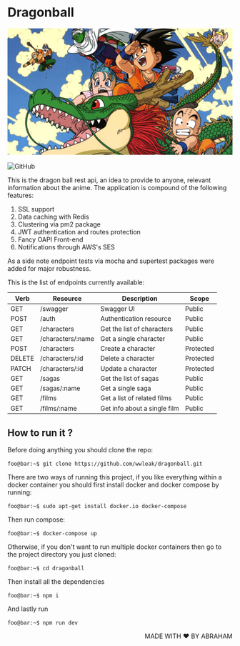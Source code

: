 # Dragonball

<p align="center">
  <img src="./dragonball.jpeg" alt="dragonball" />  
</p>

<img alt="GitHub" src="https://img.shields.io/github/license/wwleak/dragonball?style=for-the-badge">

This is the dragon ball rest api, an idea to provide to anyone, relevant information about the anime.
The application is compound of the following features:

<ol>
  <li>SSL support</li>
  <li>Data caching with Redis</li>
  <li>Clustering via pm2 package</li>
  <li>JWT authentication and routes protection</li>
  <li>Fancy OAPI Front-end</li>
  <li>Notifications through AWS's SES</li>
</ol>

As a side note endpoint tests via mocha and supertest packages were added for major robustness.

This is the list of endpoints currently available:


<table>
  <thead>
    <tr>
      <th>Verb</th><th>Resource</th><th>Description</th><th>Scope</th>
    </tr>
  </thead>
  <tbody>
    <tr>
      <td>GET</td><td>/swagger</td><td>Swagger UI</td><td>Public</td>
    </tr>
    <tr>
      <td>POST</td><td>/auth</td><td>Authentication resource</td><td>Public</td>
    </tr>
    <tr>
      <td>GET</td><td>/characters</td><td>Get the list of characters</td><td>Public</td>
    </tr>
    <tr>
      <td>GET</td><td>/characters/:name</td><td>Get a single character</td><td>Public</td>
    </tr>
    <tr>
      <td>POST</td><td>/characters</td><td>Create a character</td><td>Protected</td>
    </tr>
    <tr>
      <td>DELETE</td><td>/characters/:id</td><td>Delete a character</td><td>Protected</td>
    </tr>
    <tr>
      <td>PATCH</td><td>/characters/:id</td><td>Update a character</td><td>Protected</td>
    </tr>
    <tr>
      <td>GET</td><td>/sagas</td><td>Get the list of sagas</td><td>Public</td>
    </tr>
    <tr>
      <td>GET</td><td>/sagas/:name</td><td>Get a single saga</td><td>Public</td>
    </tr>
    <tr>
      <td>GET</td><td>/films</td><td>Get a list of related films</td><td>Public</td>
    </tr>
    <tr>
      <td>GET</td><td>/films/:name</td><td>Get info about a single film</td><td>Public</td>
    </tr>
  </tbody>
</table>


## How to run it ?

Before doing anything you should clone the repo:

```console
foo@bar:~$ git clone https://github.com/wwleak/dragonball.git
```

There are two ways of running this project, if you like everything within a docker container you should first install docker and docker compose by running:


```console
foo@bar:~$ sudo apt-get install docker.io docker-compose
```
Then run compose:

```console
foo@bar:~$ docker-compose up
```

Otherwise, if you don't want to run multiple docker containers then go to the project directory you just cloned:

```console
foo@bar:~$ cd dragonball
```

Then install all the dependencies

```console
foo@bar:~$ npm i 
```
And lastly run

```console
foo@bar:~$ npm run dev
```

<p align="right">MADE WITH ❤ BY ABRAHAM</p>
